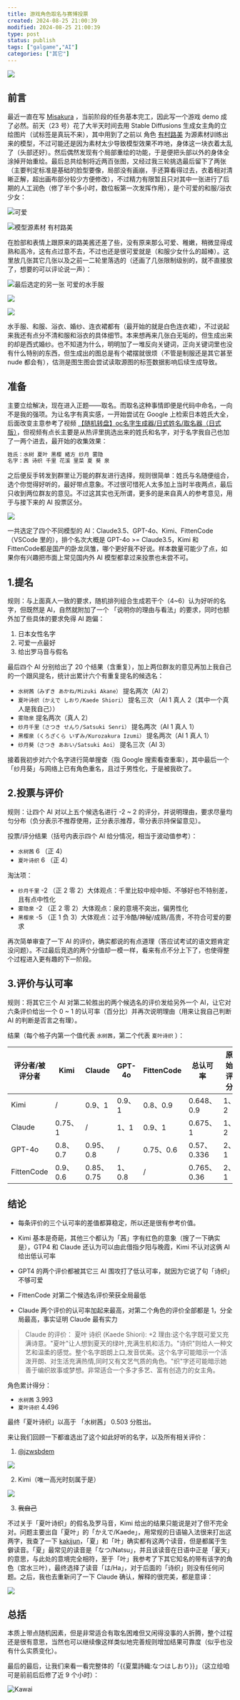 ```yaml
---
title: 游戏角色取名与赛博投票
created: 2024-08-25 21:00:39
modified: 2024-08-25 21:00:39
type: post
status: publish
tags: ["galgame","AI"]
categories: ["其它"]
---
```


![](https://pic.imgdb.cn/item/66cb279ed9c307b7e91f2dd5.png)

## 前言

最近一直在写 [Misakura](https://github.com/biyuehu/misakura) ，当前阶段的任务基本完工，因此写一个游戏 demo 成了必然。前天（23 号）花了大半天时间去用 Stable Diffusions 生成女主角的立绘图片（试标签是真玩不来），其中用到了之前以 角色 [有村路美]() 为源素材训练出来的模型，不过可能还是因为素材太少导致模型效果不咋地，身体这一块衣着太乱了（头部还好）。然后偶然发现有个局部重绘的功能，于是便把头部以外的身体全涂掉开始重绘。最后总共绘制将近两百张图，又经过我三轮挑选最后留下了两张（主要判定标准是基础的脸型要像，局部没有画崩，手还算看得过去，衣着相对清晰正解，超出画布部分较少方便修改），不过精力有限暂且只对其中一张进行了后期的人工润色（修了半个多小时，数位板第一次发挥作用），是个可爱的和服/浴衣少女：

![可爱](https://pic.imgdb.cn/item/66cb2305d9c307b7e91af812.png)

![模型源素材 有村路美](https://rigpp.sakura.ne.jp/wp/wp-content/uploads/2022/12/face1-709x1024.png)

在脸部和表情上跟原来的路美酱还差了些，没有原来那么可爱、稚嫩，稍微显得成熟和高冷，这有点过意不去，不过也还是很可爱就是（和服少女什么的超棒）。这里放几张其它几张以及之前一二轮里落选的（还画了几张限制级别的，就不直接放了，想要的可以评论说一声）：

![最后选定的另一张 可爱的水手服](https://pic.imgdb.cn/item/66cb2305d9c307b7e91af7ed.png)

![](https://pic.imgdb.cn/item/66cb23a5d9c307b7e91b90f7.png)

![](https://pic.imgdb.cn/item/66cb23a5d9c307b7e91b9112.png)

水手服、和服、浴衣、婚纱、连衣裙都有（最开始的就是白色连衣裙），不过说起来我还有点分不清和服和浴衣的具体细节。本来想再来几张白无垢的，但生成出来的却是西式婚纱。也不知道为什么，明明加了一堆反向关键词，正向关键词里也没有什么特别的东西，但生成出的图总是有个裙摆就很烦（不管是制服还是其它甚至 nude 都会有），估测是图生图会尝试读取源图的标签数据影响后续生成导致。

## 准备

主要立绘解决，现在进入正题——取名。而取名这种事情即便是代码中命名，一向不是我的强项。为让名字有真实感，一开始尝试在 Google 上检索日本姓氏大全，后面改变主意参考了视频 [【随机转盘】oc名字生成器/日式姓名/取名器（日式版）](https://www.bilibili.com/video/BV19G4y1J7SB)，但视频有点长主要是从热评里挑选出来的姓氏和名字，对于名字我自己也加了一两个进去，最开始的收集效果：

```txt
姓氏：水树 夏叶 黑樱 緒方 纱月 雾隐
名字：茜 诗织 千里 花溪 里菜 夏 葵 泉
```

之后便反手转发到群里让万能的群友进行选择，规则很简单：姓氏与名随便组合，选个你觉得好听的，最好带点意象。不过很可惜死人太多加上当时半夜两点，最后只收到两位群友的意见。不过这其实也无所谓，更多的是来自真人的参考意见，用于与接下来的 AI 投票区分。

![](https://pic.imgdb.cn/item/66cb24e1d9c307b7e91ccbf3.png)

一共选定了四个不同模型的 AI：Claude3.5、GPT-4o、Kimi、FittenCode（VSCode 里的），排个名次大概是 GPT-4o >= Claude3.5，Kimi 和 FittenCode都是国产的卧龙凤雏，哪个更好我不好说。样本数量可能少了点，如果你有兴趣把市面上常见国内外 AI 模型都拿过来投票也未尝不可。
## 1.提名

规则：与上面真人一致的要求，随机排列组合生成若干个（4~6）认为好听的名字，但既然是 AI，自然就附加了一个 「说明你的理由与看法」的要求，同时也额外加了些具体的要求免得 AI 跑偏：

1. 日本女性名字
2. 可爱一点最好
3. 给出罗马音与假名

最后四个 AI 分别给出了 20 个结果（含重复），加上两位群友的意见再加上我自己的一个跟风提名，统计出累计六个有重复提名的候选名：

- `水树茜（みずき あかね/Mizuki Akane）` 提名两次（AI 2）
- `夏叶诗织（かえで しおり/Kaede Shiori）` 提名三次 （AI 1 真人 2（其中一个真人是我自己））
- `雾隐泉` 提名两次（真人 2）
- `纱月千里（さつき せんり/Satsuki Senri）` 提名两次（AI 1 真人 1）
- `黑樱泉（くろざくら いずみ/Kurozakura Izumi）` 提名两次（AI 1 真人 1）
- `纱月葵（さつき あおい/Satsuki Aoi）` 提名三次（AI 3）

接着我初步对六个名字进行简单搜查（指 Google 搜索看查重率），其中最后一个 「纱月葵」与网络上已有角色重名，且过于男性化，于是被我砍了。

## 2.投票与评价

规则：让四个 AI 对以上五个候选名进行 -2 ~ 2 的评分，并说明理由，要求尽量均匀分布（负分表示不推荐使用，正分表示推荐，零分表示持保留意见）。

投票/评分结果（括号内表示四个 AI 给分情况，相当于波动值参考）：

- `水树茜` 6 （正 4）
- `夏叶诗织` 6 （正 4）

淘汰项：

- `纱月千里` -2 （正 2 零 2）大体观点：千里比较中规中矩、不够好也不特别差，且有点中性化
- `雾隐泉` -2 （正 2 零 2）大体观点：泉的意境不突出，偏男性化
- `黑樱泉` -5 （正 1 负 3）大体观点：过于冷酷/神秘/成熟/高贵，不符合可爱的要求

再次简单审查了一下 AI 的评价，确实都说的有点道理（答应试考试的语文题肯定没问题）。不过最后竞选的两个分值却一模一样，看来有点不分上下了，也使得整个过程进入更有趣的下一阶段。

## 3.评价与认可率

规则：将其它三个 AI 对第二轮胜出的两个候选名的评价发给另外一个 AI，让它对六条评价给出一个 0 ~ 1 的认可率（百分比）并再次说明理由（用来让我自己判断 AI 的判断是否言之有理）。

结果（每个格子内第一个值代表 `水树茜`，第二个代表 `夏叶诗织` ）：

| 评分者/被评分者 | Kimi     | Claude     | GPT-4o | FittenCode | 总认可率    | 原始评分 | 换算评分    |
| --------------- | -------- | ---------- | ------ | ---------- | ----------- | -------- | ----------- |
| Kimi            | /        | 0.9、1     | 0.9、1 | 0.8、0.9   | 0.648、0.9  | 1、2     | 0.648、1.8  |
| Claude          | 0.75、1  | /          | 1、1   | 0.9、1     | 0.675、1    | 1、2     | 0.675、2    |
| GPT-4o          | 0.8、0.7 | 0.95、0.8  | /      | 0.75、0.6  | 0.57、0.336 | 2、1     | 1.14、0.336 |
| FittenCode      | 0.9、0.6 | 0.85、0.75 | 1、0.8 | /          | 0.765、0.36 | 2、1     | 1.53、0.36  |

## 结论

- 每条评价的三个认可率的差值都算稳定，所以还是很有参考价值。

- Kimi 基本是奇葩，其他三个都认为「茜」字有红色的意象（搜了一下确实是），GTP4 和 Claude 还认为可以由此借指夕阳与晚霞，Kimi 不认对这俩 AI 给出低认可率
- GPT4 的两个评价都被其它三 AI 围攻打了低认可率，就因为它说了句「诗织」不够可爱
- FittenCode 对第二个候选名评价荣获全局最低
- Claude 两个评价的认可率加起来最高，对第二个角色的评价全部都是 1，分全局最高，事实证明 Claude 最有实力

> Claude 的评价：
> 夏叶 诗织 (Kaede Shiori): +2
> 理由:这个名字既可爱又充满诗意。"夏叶"让人想到夏天的绿叶,充满生机和活力。"诗织"则给人一种文艺和温柔的感觉。整个名字朗朗上口,发音优美。这个名字可能暗示一个活泼开朗、对生活充满热情,同时又有文艺气质的角色。"织"字还可能暗示她善于编织故事或梦想。非常适合一个多才多艺、富有创造力的女主角。

角色累计得分：
- `水树茜` 3.993
- `夏叶诗织` 4.496

最终「夏叶诗织」以高于 「水树茜」 0.503 分胜出。

来让我们回顾一下都谁选出了这个如此好听的名字，以及所有相关评价：

1. [@jzwsbdem](https://github.com/jzwsbdem)

![](https://pic.imgdb.cn/item/66cb279dd9c307b7e91f2d92.png)

2. Kimi（唯一高光时刻属于是）

![](https://pic.imgdb.cn/item/66cb279dd9c307b7e91f2d82.png)

3. ~~我自己~~

不过关于「夏叶诗织」的假名及罗马音，Kimi 给出的结果只能说是对了但不完全对。问题主要出自「夏叶」的「かえで/Kaede」，用常规的日语输入法很来打出这两字，我查了一下 [kakijun](https://kakijun.jp/m-s/ms_kensakupage.html)，「夏」和「叶」确实都有这两个读音，但是都属于生僻读音。「夏」最常见的读音是「なつ/Natsu」，并且该读音在日语中正是「夏天」的意思，与此处的意境完全相符，至于「叶」我参考了下其它知名的带有该字的角色（宫水三叶），最终选择了读音「は/Ha」，对于后面的「诗织」则没有任何问题。之后，我也去重新问了一下 Claude 确认，解释的很完美，都是意译：

![](https://pic.imgdb.cn/item/66cb2a40d9c307b7e9215b44.png)

## 总括

本质上带点随机因素，但是非常适合有取名困难但又闲得没事的人折腾，整个过程还是很有意思，当然也可以继续像这样类似地完善规则增加结果可靠度（似乎也没有什么实质变化）。

最后的最后，让我们来看一看完整体的「{{夏葉詩織:なつはしおり}}」（这立绘咱可是前前后后修了近 9 个小时）：

![Kawai](https://pic.imgdb.cn/item/66cb2ad9d9c307b7e9220886.png)

